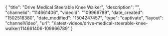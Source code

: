 {
    "title": "Drive Medical Steerable Knee Walker",
    "description": "",
    "channelid": "114661406",
    "videoid": "109966789",
    "date_created": "1502518380",
    "date_modified": "1504247457",
    "type": "captivate",
    "layout": "channelVideo",
    "url": "\/latest-videos\/drive-medical-steerable-knee-walker\/114661406-109966789"
}
